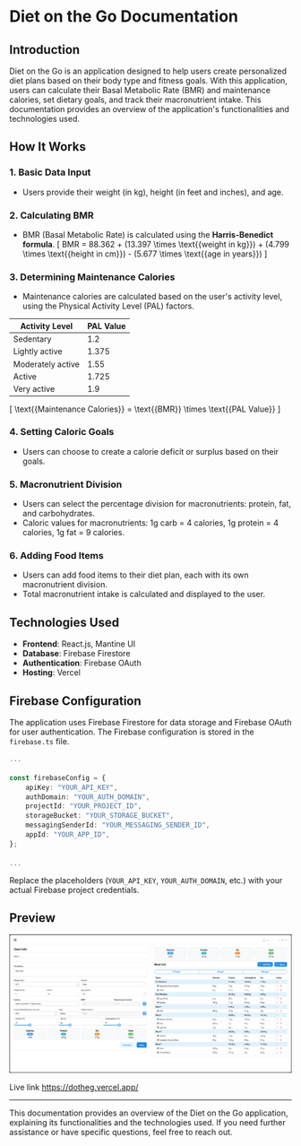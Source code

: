 # Diet on the Go Documentation

## Introduction

Diet on the Go is an application designed to help users create personalized diet plans based on their body type and fitness goals. With this application, users can calculate their Basal Metabolic Rate (BMR) and maintenance calories, set dietary goals, and track their macronutrient intake. This documentation provides an overview of the application's functionalities and technologies used.

## How It Works

### 1. **Basic Data Input**

- Users provide their weight (in kg), height (in feet and inches), and age.

### 2. **Calculating BMR**

- BMR (Basal Metabolic Rate) is calculated using the **Harris-Benedict formula**.
\[ BMR = 88.362 + (13.397 \times \text{{weight in kg}}) + (4.799 \times \text{{height in cm}}) - (5.677 \times \text{{age in years}}) \]
  
### 3. **Determining Maintenance Calories**

- Maintenance calories are calculated based on the user's activity level, using the Physical Activity Level (PAL) factors.

| Activity Level          | PAL Value |
|-------------------------|-----------|
| Sedentary               | 1.2       |
| Lightly active          | 1.375     |
| Moderately active       | 1.55      |
| Active                  | 1.725     |
| Very active             | 1.9       |

\[ \text{{Maintenance Calories}} = \text{{BMR}} \times \text{{PAL Value}} \]

### 4. **Setting Caloric Goals**

- Users can choose to create a calorie deficit or surplus based on their goals.

### 5. **Macronutrient Division**

- Users can select the percentage division for macronutrients: protein, fat, and carbohydrates.
- Caloric values for macronutrients: 1g carb = 4 calories, 1g protein = 4 calories, 1g fat = 9 calories.

### 6. **Adding Food Items**

- Users can add food items to their diet plan, each with its own macronutrient division.
- Total macronutrient intake is calculated and displayed to the user.

## Technologies Used

- **Frontend**: React.js, Mantine UI
- **Database**: Firebase Firestore
- **Authentication**: Firebase OAuth
- **Hosting**: Vercel

## Firebase Configuration

The application uses Firebase Firestore for data storage and Firebase OAuth for user authentication. The Firebase configuration is stored in the `firebase.ts` file.

```typescript
...

const firebaseConfig = {
    apiKey: "YOUR_API_KEY",
    authDomain: "YOUR_AUTH_DOMAIN",
    projectId: "YOUR_PROJECT_ID",
    storageBucket: "YOUR_STORAGE_BUCKET",
    messagingSenderId: "YOUR_MESSAGING_SENDER_ID",
    appId: "YOUR_APP_ID",
};

...

```

Replace the placeholders (`YOUR_API_KEY`, `YOUR_AUTH_DOMAIN`, etc.) with your actual Firebase project credentials.

## Preview

![Preview](preview/preview.png)

Live link https://dotheg.vercel.app/

---

This documentation provides an overview of the Diet on the Go application, explaining its functionalities and the technologies used. If you need further assistance or have specific questions, feel free to reach out.